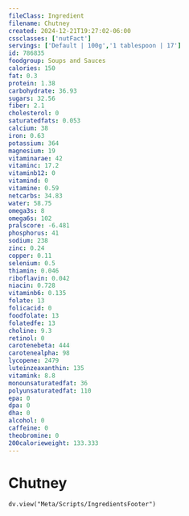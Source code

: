 ```yaml
---
fileClass: Ingredient
filename: Chutney
created: 2024-12-21T19:27:02-06:00
cssclasses: ['nutFact']
servings: ['Default | 100g','1 tablespoon | 17']
id: 786835
foodgroup: Soups and Sauces
calories: 150
fat: 0.3
protein: 1.38
carbohydrate: 36.93
sugars: 32.56
fiber: 2.1
cholesterol: 0
saturatedfats: 0.053
calcium: 38
iron: 0.63
potassium: 364
magnesium: 19
vitaminarae: 42
vitaminc: 17.2
vitaminb12: 0
vitamind: 0
vitamine: 0.59
netcarbs: 34.83
water: 58.75
omega3s: 8
omega6s: 102
pralscore: -6.481
phosphorus: 41
sodium: 238
zinc: 0.24
copper: 0.11
selenium: 0.5
thiamin: 0.046
riboflavin: 0.042
niacin: 0.728
vitaminb6: 0.135
folate: 13
folicacid: 0
foodfolate: 13
folatedfe: 13
choline: 9.3
retinol: 0
carotenebeta: 444
carotenealpha: 98
lycopene: 2479
luteinzeaxanthin: 135
vitamink: 8.8
monounsaturatedfat: 36
polyunsaturatedfat: 110
epa: 0
dpa: 0
dha: 0
alcohol: 0
caffeine: 0
theobromine: 0
200calorieweight: 133.333
---
```


# Chutney

```dataviewjs
dv.view("Meta/Scripts/IngredientsFooter")
```